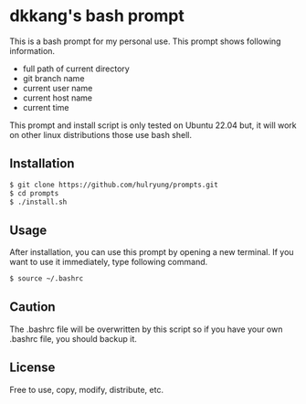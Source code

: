 # dkkang's bash prompt
This is a bash prompt for my personal use.
This prompt shows following information.
- full path of current directory
- git branch name
- current user name
- current host name
- current time

This prompt and install script is only tested on Ubuntu 22.04
but, it will work on other linux distributions those use bash shell.


## Installation

```bash
$ git clone https://github.com/hulryung/prompts.git
$ cd prompts
$ ./install.sh
```

## Usage
After installation, you can use this prompt by opening a new terminal.
If you want to use it immediately, type following command.

```bash
$ source ~/.bashrc
```

## Caution
The .bashrc file will be overwritten by this script
so if you have your own .bashrc file, you should backup it.

## License
Free to use, copy, modify, distribute, etc.


